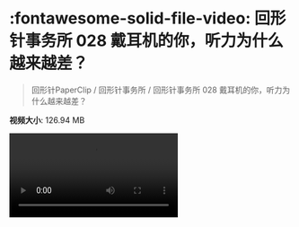 # :fontawesome-solid-file-video: 回形针事务所 028 戴耳机的你，听力为什么越来越差？

> 回形针PaperClip / 回形针事务所 / 回形针事务所 028 戴耳机的你，听力为什么越来越差？

**视频大小**: 126.94 MB

<div class="video"><video src="https://file.hsyhx.top/archive/PaperClip/回形针事务所/028.mp4" controls preload>🤔 您的浏览器不支持 video 标签</video></div>